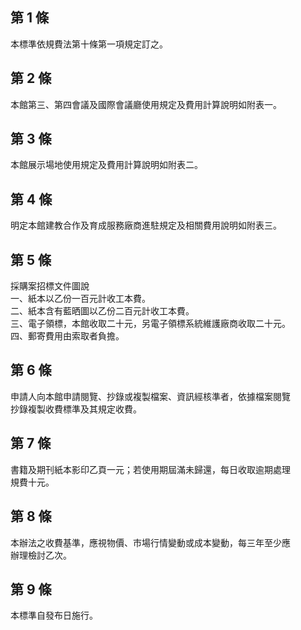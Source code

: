 第 1 條
-------
本標準依規費法第十條第一項規定訂之。

第 2 條
-------
本館第三、第四會議及國際會議廳使用規定及費用計算說明如附表一。

第 3 條
-------
本館展示場地使用規定及費用計算說明如附表二。

第 4 條
-------
明定本館建教合作及育成服務廠商進駐規定及相關費用說明如附表三。

第 5 條
-------
採購案招標文件圖說  
一、紙本以乙份一百元計收工本費。  
二、紙本含有藍晒圖以乙份二百元計收工本費。  
三、電子領標，本館收取二十元，另電子領標系統維護廠商收取二十元。  
四、郵寄費用由索取者負擔。

第 6 條
-------
申請人向本館申請閱覽、抄錄或複製檔案、資訊經核準者，依據檔案閱覽  
抄錄複製收費標準及其規定收費。

第 7 條
-------
書籍及期刊紙本影印乙頁一元；若使用期屆滿未歸還，每日收取逾期處理  
規費十元。

第 8 條
-------
本辦法之收費基準，應視物價、市場行情變動或成本變動，每三年至少應  
辦理檢討乙次。

第 9 條
-------
本標準自發布日施行。

